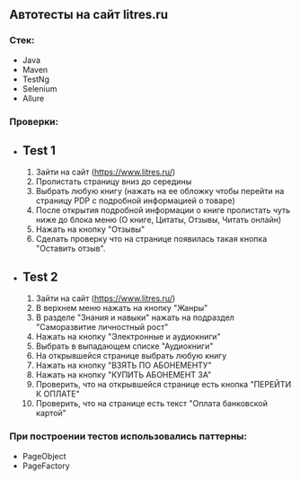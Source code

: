 ## Автотесты на сайт litres.ru
### Стек: 
 - Java
 - Maven
 - TestNg
 - Selenium
 - Allure
### Проверки:
* ## Test 1
  1. Зайти на сайт (https://www.litres.ru/)
  2. Пролистать страницу вниз до середины
  3. Выбрать любую книгу (нажать на ее обложку чтобы перейти на страницу PDP с подробной информацией о товаре)
  4. После открытия подробной информации о книге пролистать чуть ниже до блока меню (О книге, Цитаты, Отзывы, Читать онлайн)
  5. Нажать на кнопку "Отзывы" 
  6. Сделать проверку что на странице появилась такая кнопка "Оставить отзыв".

* ## Test 2
  1. Зайти на сайт (https://www.litres.ru/)
  2. В верхнем меню нажать на кнопку "Жанры"
  3. В разделе \"Знания и навыки\" нажать на подраздел "Саморазвитие личностный рост"
  4. Нажать на кнопку \"Электронные и аудиокниги\" 
  5. Выбрать в выпадающем списке \"Аудиокниги\"
  6. На открывшейся странице выбрать любую книгу 
  7. Нажать на кнопку "ВЗЯТЬ ПО АБОНЕМЕНТУ"
  8. Нажать на кнопку "КУПИТЬ АБОНЕМЕНТ ЗА"
  9. Проверить, что на открывшейся странице есть кнопка "ПЕРЕЙТИ К ОПЛАТЕ"
  10. Проверить, что на странице есть текст "Оплата банковской картой"

### При построении тестов использовались паттерны:
 - PageObject 
 - PageFactory